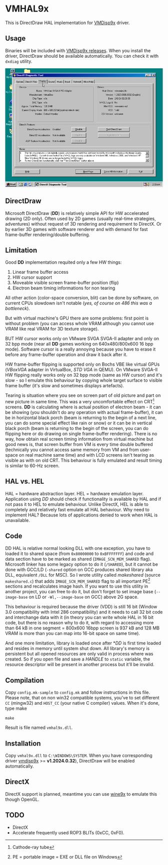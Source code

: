 # VMHAL9x

This is DirectDraw HAL implementation for [VMDisp9x](https://github.com/JHRobotics/vmdisp9x) driver.

## Usage

Binaries will be included with [VMDisp9x releases](https://github.com/JHRobotics/vmdisp9x/releases). When you install the driver, DirectDraw should be available automatically. You can check it with `dxdiag` utility.

![dxdiag.exe](docs/dxdiag.png)


## DirectDraw

Microsoft DirectDraw (**DD**) is relatively simple API for HW accelerated drawing (2D only). Often used by 2D games (usually real-time strategies, adventures) without request of 3D rendering and requirement to DirectX. Or by earlier 3D games with software renderer and with demand for fast frame-buffer rendering/double buffering.


## Limitation

Good **DD** implementation requited only a few HW things:
1) Linear frame buffer access
2) HW cursor support
3) Moveable visible screen frame-buffer position (flip)
4) Electron beam timing informations for non tearing

All other action (color-space conversion, blit) can be done by software, on current CPUs slowdown isn't notable (*yes, of course on 486 this was a bottleneck*).

But with virtual machine's GPU there are some problems: first point is without problem (you can access whole VRAM although you cannot use VRAM like real VRAM for 3D texture storage).

BUT HW cursor works only on VMware SVGA SVGA-II adapter and only on 32 bpp mode (near all **DD** games working on 640x480/800x600 16 bpp mode). Software cursor is a really annoying because you have to erase it before any frame-buffer operation and draw it back after it.

HW frame-buffer flipping is supported only on Bochs VBE like virtual GPUs (*VBoxVGA* adapter in VirtualBox, *STD VGA* in QEMU). On VMware SVGA-II HW flipping really works only on 32 bpp mode (same as HW cursor) and it's slow - so I emulate this behaviour by copying whole target surface to visible frame buffer (it's slow and sometimes displays artefacts).

Tearing is situation where you see on screen part of old picture and part on new picture in same time. This was a very uncomfortable effect on CRT[^1] screens. **DD** is calculating where is actual position of electron beam - it can be showing (you shouldn't do any operation with actual frame-buffer), it can be in horizontal black porch (beam is returning to the begin of a next line, you can do some special effect like rain or snow) or it can be in vertical black porch (beam is returning to the begin of the screen, you can do flipping here or do drawing on single frame-buffer rendering). There is no way, how obtain real screen timing information from virtual machine but good news is, that screen buffer from VM is every time double buffered (technically you cannot access same memory from VM and from user-space on real machine same time) and with LCD screens isn't tearing as visible as with on old CRT. This behaviour is fully emulated and result timing is similar to 60-Hz screen.

[^1]: Cathode-ray tube

## HAL vs. HEL

HAL = hardware abstraction layer. HEL = hardware emulation layer. Application using *DD* should check if functionality is available by HAL and if not pass it to HEL to emulate behaviour. Unlike DirectX, HEL is able to completely and relatively fast emulate all HAL behaviour. Why need to implement HAL? Because lots of applications denied to work when HAL is unavailable.

## Code

DD HAL is relative normal looking DLL with one exception, you have to loaded it to shared space (from `0x80000000` to `0xBFFFFFFF`) and code and data section have to be marked as shared (`IMAGE_SCN_MEM_SHARED` flag). Microsoft linker has some legacy option to do it (`/SHARED`), but it cannot be done with GCC/LD (`-shared` option on GCC produces shared library aka DLL, equivalent `/DLL` for MSC). So I wrote utility called *makeshared* (source `makeshared.c`) that adds `IMAGE_SCN_MEM_SHARED` flag to all important PE[^2] sections and recalculates image hash. If you want to use this utility in another project, you can free to do it, but don't forget to set image base (`--image-base` on LD or `-Wl,--image-base` on GCC) above 2G space.

This behaviour is required because the driver (VDD) is still 16 bit (Window 3.0 compatibility with Intel 286 compatibility) and it needs to call 32 bit code and interchange data with it (in theory you can write whole HAL in 16 bit code, but there is no reason why to do it, with regard to accessing more than 64 kB in one segment = 800x600 16bpp screen is 937 kB and 128 MB VRAM is more than you can map into 16-bit space on same time).

And one more limitation, library is loaded once after **DD* is first time loaded and resides in memory until system shut down. All library's memory is persistent but all opened resources are only valid in process where was created. So if you open file and save a *HANDLE* to `static` variable, the resource descriptor will be present in another process but it'll be invalid.

[^2]: PE = portable image = EXE or DLL file on Windows

## Compilation

Copy `config.mk-sample` to `config.mk` and follow instructions in this file. Please note, that on non win32 compatible systems, you've to set different `CC` (mingw32) and `HOST_CC` (your native C compiler) values. When it's done, type make

```
make
```

Result is file named `vmhal9x.dll`.

## Installation

Copy `vmhal9x.dll` to `C:\WINDOWS\SYSTEM`. When you have corresponding driver [vmdisp9x](https://github.com/JHRobotics/vmdisp9x) >= **v1.2024.0.32**), DirectDraw will be enabled automatically. 


## DirectX

DirectX support is planned, meantime you can use [wine9x](https://github.com/JHRobotics/wine9x/) to emulate this though OpenGL.


## TODO

- DirectX
- Accelerate frequently used ROP3 BLITs (0xCC, 0xF0). 

